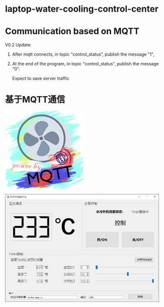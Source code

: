 # laptop-water-cooling-control-center



Communication based on MQTT
===============================================
V0.2 Update:
1. After mqtt connects, in topic "control_status”, publish the message "1",
2. At the end of the program, in topic "control_status", publish the message "0".
   
   Expect to save server traffic

基于MQTT通信
================================================

![image](https://github.com/Reboot93/laptop-water-cooling-control-center/raw/master/icon/icon_256x256.png)

![image](https://github.com/Reboot93/laptop-water-cooling-control-center/raw/master/pictures/%E5%B1%8F%E5%B9%95%E6%88%AA%E5%9B%BE%202021-03-21%20225308.png)
